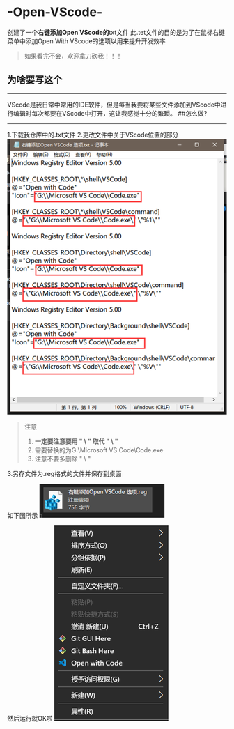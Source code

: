 # -Open-VScode-
创建了一个**右键添加Open VScode的**txt文件
此.tet文件的目的是为了在鼠标右键菜单中添加Open With VScode的选项以用来提升开发效率

> 如果看完不会，欢迎拿刀砍我！！！
## 为啥要写这个
----
VScode是我日常中常用的IDE软件，但是每当我要将某些文件添加到VScode中进行编辑时每次都要在VScode中打开，这让我感觉十分的繁琐。
##怎么做?

----

1.下载我仓库中的.txt文件
2.更改文件中关于VScode位置的部分
![如下图红框所示](img/1.png)

> 注意
>
> 1. **一定要注意要用     " \\ "   取代    " \ "**
> 2. 需要替换的为G:\\Microsoft VS Code\\Code.exe  
> 3. 注意不要多删除 " \ "



3.另存文件为.reg格式的文件并保存到桌面

如下图所示
![另存为](img/E95[}]R8UOJ$VVO0}04P29O.png)

然后运行就OK啦
![效果](img/2.png)  


